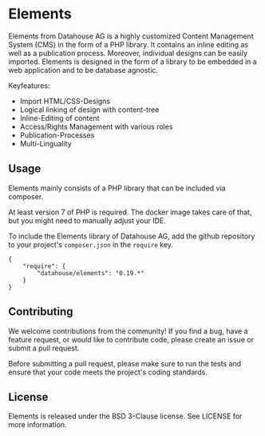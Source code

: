 # Elements

Elements from Datahouse AG is a highly customized Content Management System (CMS) in the form of a PHP library. It contains an inline editing as well as a publication process. Moreover, individual designs can be easily imported. Elements is designed in the form of a library to be embedded in a web application and to be database agnostic.

Keyfeatures:
* Import HTML/CSS-Designs
* Logical linking of design with content-tree
* Inline-Editing of content
* Access/Rights Management with various roles
* Publication-Processes
* Multi-Linguality

## Usage
Elements mainly consists of a PHP library that can be included via composer. 

At least version 7 of PHP is required. The docker image takes care of that, but you might need to manually adjust your IDE.

To include the Elements library of Datahouse AG, add the github repository to your project's `composer.json` in the `require` key.

```
{
    "require": {
        "datahouse/elements": "0.19.*"
    }
}
```

## Contributing
We welcome contributions from the community! If you find a bug, have a feature request, or would like to contribute code, please create an issue or submit a pull request.

Before submitting a pull request, please make sure to run the tests and ensure that your code meets the project's coding standards.

## License
Elements is released under the BSD 3-Clause license. See LICENSE for more information.

